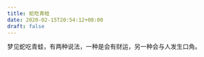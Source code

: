 ```yaml
---
title: 蛇吃青蛙
date: 2020-02-15T20:54:12+08:00
draft: false
---
```


梦见蛇吃青蛙，有两种说法，一种是会有财运，另一种会与人发生口角。<br>
